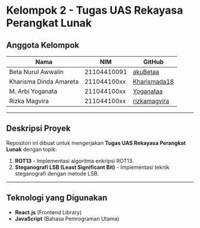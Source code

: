 # Kelompok 2 - Tugas UAS Rekayasa Perangkat Lunak

## Anggota Kelompok

| Nama                   | NIM         | GitHub                                          |
| ---------------------- | ----------- | ----------------------------------------------- |
| Beta Nurul Awwalin     | 21104410091 | [akuBetaa](https://github.com/akuBetaa)         |
| Kharisma Dinda Amareta | 211044100xx | [Kharismada18](https://github.com/Kharismada18) |
| M. Arbi Yoganata       | 211044100xx | [Yoganataa](https://github.com/Yoganataa)       |
| Rizka Magvira          | 211044100xx | [rizkamagvira](https://github.com/rizkamagvira) |

---

## Deskripsi Proyek

Repositori ini dibuat untuk mengerjakan **Tugas UAS Rekayasa Perangkat Lunak** dengan topik:

1. **ROT13** - Implementasi algoritma enkripsi ROT13.
2. **Steganografi LSB (Least Significant Bit)** - Implementasi teknik steganografi dengan metode LSB.

---

## Teknologi yang Digunakan

- **React.js** (Frontend Library)
- **JavaScript** (Bahasa Pemrograman Utama)
